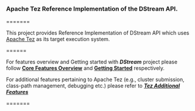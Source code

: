 ### Apache Tez Reference Implementation of the DStream API.

=======

This project provides Reference Implementation of DStream API which uses [Apache Tez](https://tez.apache.org/) as its target execution system.

======

For features overview and Getting started with _**DStream**_ project please follow [**Core Features Overview**](https://github.com/hortonworks/dstream/wiki/Core-Features-Overview) and [**Getting Started**](https://github.com/hortonworks/dstream/wiki) respectively.

For additional features pertaining to Apache Tez (e.g., cluster submission, class-path management, debugging etc.) please refer to [_**Tez Additional Features**_](https://github.com/hortonworks/dstream/wiki/Tez-Additional-Features)

=======

